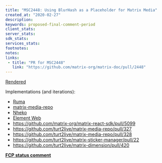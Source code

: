 ```yaml
---
title: "MSC2448: Using BlurHash as a Placeholder for Matrix Media"
created_at: "2020-02-27"
description:
keywords: proposed-final-comment-period
client_stats:
server_stats:
sdk_stats:
services_stats:
footnotes:
notes:
links:
 - title: "PR for MSC2448"
   link: "https://github.com/matrix-org/matrix-doc/pull/2448"
---
```

[Rendered](https://github.com/matrix-org/matrix-doc/blob/anoa/blurhash/proposals/2448-blurhash-for-media.md)

Implementations (and iterations):

* [Ruma](https://github.com/ruma/ruma/pull/363)
* [matrix-media-repo](https://github.com/matrix-org/matrix-doc/pull/2448#issuecomment-593061702)
* [Nheko](https://github.com/Nheko-Reborn/nheko/pull/137)
* [Element Web](https://github.com/matrix-org/matrix-react-sdk/pull/5099)
* https://github.com/matrix-org/matrix-react-sdk/pull/5099
* https://github.com/turt2live/matrix-media-repo/pull/327
* https://github.com/turt2live/matrix-media-repo/pull/328
* https://github.com/turt2live/matrix-sticker-manager/pull/22
* https://github.com/turt2live/matrix-dimension/pull/420

**[FCP status comment](https://github.com/matrix-org/matrix-doc/pull/2448#issuecomment-811983072)**
